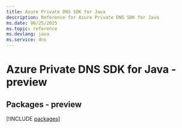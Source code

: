 ```yaml
---
title: Azure Private DNS SDK for Java
description: Reference for Azure Private DNS SDK for Java
ms.date: 06/25/2025
ms.topic: reference
ms.devlang: java
ms.service: dns
---
```

# Azure Private DNS SDK for Java - preview
## Packages - preview
[!INCLUDE [packages](private-dns-index.md)]